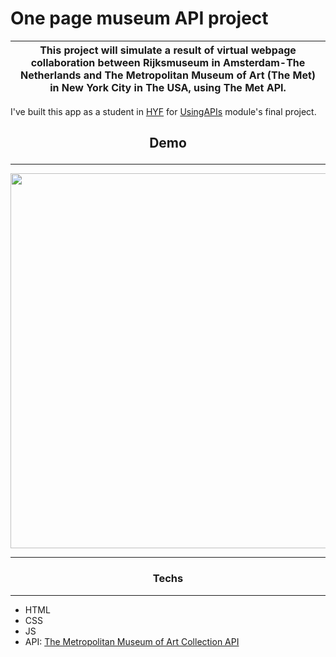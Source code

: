 # One page museum API project

| This project will simulate a result of virtual webpage collaboration between Rijksmuseum in Amsterdam-The Netherlands and The Metropolitan Museum of Art (The Met) in New York City in The USA, using The Met API. |
| :------------------------------------------------------------------------------------------------------------------------------------------------------------------------------------------------------------------: |

I've built this app as a student in [HYF](https://github.com/HackYourFuture) for [UsingAPIs](https://github.com/HackYourFuture/UsingAPIs) module's final project.

## <p align='center'>Demo</p>

---
<p align="center"><img src="public/demo/Museum-API-demo.gif" width='600' height='600'></p>

---
### <p align="center">Techs</p>
---
* HTML
* CSS 
* JS
* API: [The Metropolitan Museum of Art Collection API
](https://metmuseum.github.io/)
